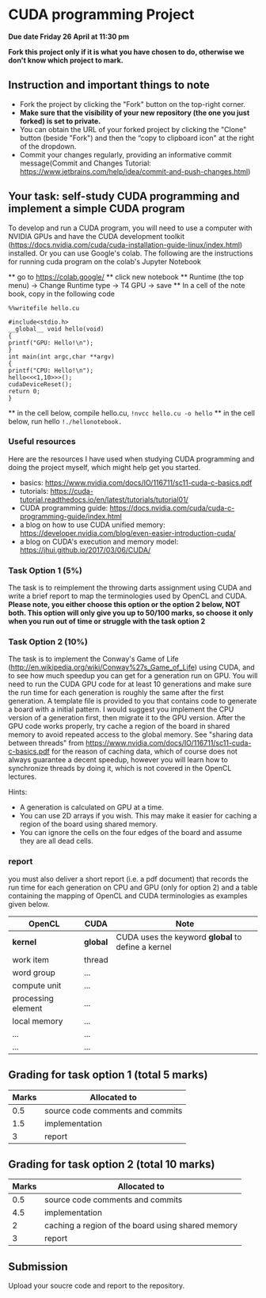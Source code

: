 # CUDA programming Project

**Due date Friday 26 April at 11:30 pm**

**Fork this project only if it is what you have chosen to do, otherwise we don't know which project to mark.**

## Instruction and important things to note

* Fork the project by clicking the "Fork" button on the top-right corner.
* **Make sure that the visibility of your new repository (the one you just forked) is set to private.**
* You can obtain the URL of your forked project by clicking the "Clone" button (beside "Fork") and then the “copy to clipboard icon" at the right of the dropdown.
* Commit your changes regularly, providing an informative commit message(Commit and Changes Tutorial: https://www.jetbrains.com/help/idea/commit-and-push-changes.html)


## Your task: self-study CUDA programming and implement a simple CUDA program ##

To develop and run a CUDA program, you will need to use a computer with NVIDIA GPUs and have the CUDA development toolkit (https://docs.nvidia.com/cuda/cuda-installation-guide-linux/index.html) installed. Or you can use Google's colab. The following are the instructions for running cuda program on the colab's Jupyter Notebook

** go to https://colab.google/
** click new notebook
** Runtime (the top menu) -> Change Runtime type -> T4 GPU -> save
** In a cell of the note book, copy in the following code
```
%%writefile hello.cu

#include<stdio.h>
__global__ void hello(void)
{
printf("GPU: Hello!\n");
}
int main(int argc,char **argv)
{
printf("CPU: Hello!\n");
hello<<<1,10>>>();
cudaDeviceReset();
return 0;
}
```
** in the cell below, compile hello.cu, 
```!nvcc hello.cu -o hello```
** in the cell below, run hello
```!./hellonotebook.```


### Useful resources ###

Here are the resources I have used when studying CUDA programming and doing the project myself, which might help get you started.

* basics: https://www.nvidia.com/docs/IO/116711/sc11-cuda-c-basics.pdf
* tutorials: https://cuda-tutorial.readthedocs.io/en/latest/tutorials/tutorial01/
* CUDA programming guide: https://docs.nvidia.com/cuda/cuda-c-programming-guide/index.html
* a blog on how to use CUDA unified memory: https://developer.nvidia.com/blog/even-easier-introduction-cuda/
* a blog on CUDA's execution and memory model: https://jhui.github.io/2017/03/06/CUDA/

### Task Option 1 (5%)
The task is to reimplement the throwing darts assignment using CUDA and write a  brief report to map the terminologies used by OpenCL and CUDA. **Please note, you either choose this option or the option 2 below, NOT both. This option will only give you up to 50/100 marks, so choose it only when you run out of time or struggle with the task option 2** 

### Task Option 2 (10%)

The task is to implement the Conway's Game of Life (http://en.wikipedia.org/wiki/Conway%27s_Game_of_Life) using CUDA, and to see how much speedup you can get for a generation run on GPU. You will need to run the CUDA GPU code for at least 10 generations and make sure the run time for each generation is roughly the same after the first generation. A template file is provided to you that contains code to generate a board with a initial pattern. I would suggest you implement the CPU version of a generation first, then migrate it to the GPU version. After the GPU code works properly, try cache a region of the board in shared memory to avoid repeated access to the global memory. See "sharing data between threads" from https://www.nvidia.com/docs/IO/116711/sc11-cuda-c-basics.pdf for the reason of caching data, which of course does not always guarantee a decent speedup, however you will learn how to synchronize threads by doing it, which is not covered in the OpenCL lectures.   

Hints:
* A generation is calculated on GPU at a time. 
* You can use 2D arrays if you wish. This may make it easier for caching a region of the board using shared memory.
* You can ignore the cells on the four edges of the board and assume they are all dead cells. 

### report ###
you must also deliver a short report (i.e. a pdf document) that records the run time for each generation on CPU and GPU (only for option 2) and a table containing the mapping of OpenCL and CUDA terminologies as examples given below. 


|OpenCL|CUDA| Note |
|-----|--------|-------------------|
| __kernel__ | __global__ | CUDA uses the keyword __global__ to define a kernel|
|work item | thread| |
|word group | ... | |
| compute unit | ... | |     
| processing element | ... | |     
| local memory | ... | |     
| ... | ... | |     
| ... | ... | |     


## Grading for task option 1 (total 5 marks)

|Marks|Allocated to|
|-----|--------|
|0.5|source code comments and commits|
|1.5 | implementation|
|3 | report | 


## Grading for task option 2 (total 10 marks)

|Marks|Allocated to|
|-----|--------|
|0.5| source code comments and commits|
|4.5 | implementation|
|2 | caching a region of the board using shared memory| 
|3 | report | 

## Submission

Upload your soucre code and report to the repository.

